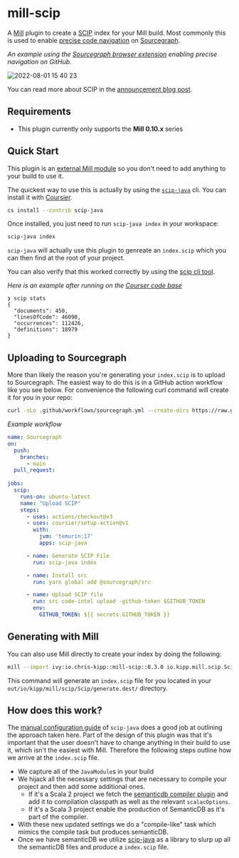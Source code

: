 # mill-scip

A [Mill](https://com-lihaoyi.github.io/mill/mill/Intro_to_Mill.html) plugin to
create a [SCIP](https://github.com/sourcegraph/scip/blob/main/scip.proto) index
for your Mill build. Most commonly this is used to enable [precise code
navigation](https://docs.sourcegraph.com/code_intelligence/explanations/precise_code_intelligence)
on [Sourcegraph](https://sourcegraph.com/).

_An example using the [Sourcegraph browser
extension](https://docs.sourcegraph.com/integration/browser_extension) enabling
precise navigation on GitHub._

![2022-08-01 15 40 23](https://user-images.githubusercontent.com/13974112/182163135-57e504b2-7b29-42d6-8588-3da6b71b8bba.gif)

You can read more about SCIP in the [announcement blog
post](https://about.sourcegraph.com/blog/announcing-scip).

## Requirements

- This plugin currently only supports the **Mill 0.10.x** series

## Quick Start

This plugin is an [external Mill
module](https://com-lihaoyi.github.io/mill/mill/Modules.html#_external_modules)
so you don't need to add anything to your build to use it.

The quickest way to use this is actually by using the
[`scip-java`](https://sourcegraph.github.io/scip-java/) cli. You can install it
with [Coursier](https://get-coursier.io/docs/cli-installation).

```sh
cs install --contrib scip-java
```

Once installed, you just need to run `scip-java index` in your workspace:

```sh
scip-java index
```

`scip-java` will actually use this plugin to genreate an `index.scip` which you
can then find at the root of your project.

You can also verify that this worked correctly by using the [scip cli
tool](https://github.com/sourcegraph/scip).

_Here is an example after running on the [Courser code base](https://github.com/coursier/coursier)_
```
❯ scip stats
{
  "documents": 450,
  "linesOfCode": 46090,
  "occurrences": 112426,
  "definitions": 18979
}
```

## Uploading to Sourcegraph

More than likely the reason you're generating your `index.scip` is to upload to
Sourcegraph. The easiest way to do this is in a GitHub action workflow like you
see below. For convenience the following curl command will create it for you in
your repo:

```sh
curl -sLo .github/workflows/sourcegraph.yml --create-dirs https://raw.githubusercontent.com/ckipp01/mill-scip/main/.github/workflows/sourcegraph.yml
```

_Example workflow_
```yml
name: Sourcegraph
on:
  push:
    branches:
      - main
  pull_request:
  
jobs:
  scip:
    runs-on: ubuntu-latest
    name: "Upload SCIP"
    steps:
      - uses: actions/checkout@v3
      - uses: coursier/setup-action@v1
        with:
          jvm: 'temurin:17'
          apps: scip-java

      - name: Generate SCIP File
        run: scip-java index

      - name: Install src
        run: yarn global add @sourcegraph/src

      - name: Upload SCIP file
        run: src code-intel upload -github-token $GITHUB_TOKEN
        env:
          GITHUB_TOKEN: ${{ secrets.GITHUB_TOKEN }}
```

## Generating with Mill

You can also use Mill directly to create your index by doing the following:

```sh
mill --import ivy:io.chris-kipp::mill-scip::0.3.0 io.kipp.mill.scip.Scip/generate
```

This command will generate an `index.scip` file for you located in your
`out/io/kipp/mill/scip/Scip/generate.dest/` directory.

## How does this work?

The [manual configuration
guide](https://sourcegraph.github.io/scip-java/docs/manual-configuration.html)
of `scip-java` does a good job at outlining the approach taken here. Part of the
design of this plugin was that it's important that the user doesn't have to
change anything in their build to use it, which isn't the easiest with Mill.
Therefore the following steps outline how we arrive at the `index.scip` file.

- We capture all of the `JavaModule`s in your build
- We hijack all the necessary settings that are necessary to compile your
    project and then add some additional ones.
    - If it's a Scala 2 project we fetch the [semanticdb compiler
        plugin](https://scalameta.org/docs/semanticdb/guide.html#scalac-compiler-plugin)
        and add it to compilation classpath as well as the relevant
        `scalacOptions`.
    - If it's a Scala 3 project enable the production of SemanticDB as it's part
        of the compiler.
- With these new updated settings we do a "compile-like" task which mimics the
    compile task but produces semanticDB.
- Once we have semanticDB we utilize
  [scip-java](https://sourcegraph.github.io/scip-java/) as a library to slurp up
  all the semanticDB files and produce a `index.scip` file.
